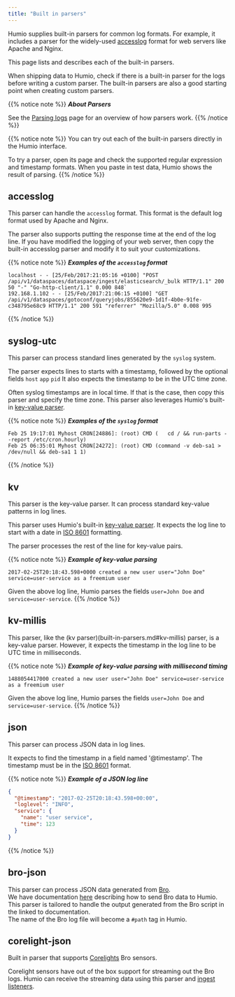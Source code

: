 ```yaml
---
title: "Built in parsers"
---
```


Humio supplies built-in parsers for common log formats. For example, it includes a parser for the widely-used [accesslog](https://httpd.apache.org/docs/2.4/logs.html#accesslog) format for web servers like Apache and Nginx.

This page lists and describes each of the built-in parsers.

When shipping data to Humio, check if there is a built-in parser for the logs before writing a custom parser.
The built-in parsers are also a good starting point when creating custom parsers.

{{% notice note %}}
***About Parsers***

See the [Parsing logs](parsing.md) page for an overview of how parsers work.
{{% /notice %}}

{{% notice note %}}
You can try out each of the built-in parsers directly in the Humio interface.

To try a parser, open its page and check the supported regular expression and timestamp formats. When you paste in test data, Humio shows the result of parsing.
{{% /notice %}}


## accesslog
This parser can handle the `accesslog` format. This format is the default log format used by Apache and Nginx.

The parser also supports putting the response time at the end of the log line.
If you have modified the logging of your web server, then copy the built-in accesslog parser and modify it to suit your customizations.

{{% notice note %}}
***Examples of the `accesslog` format***

```
localhost - - [25/Feb/2017:21:05:16 +0100] "POST /api/v1/dataspaces/dataspace/ingest/elasticsearch/_bulk HTTP/1.1" 200 50 "-" "Go-http-client/1.1" 0.000 848`
192.168.1.102 - - [25/Feb/2017:21:06:15 +0100] "GET /api/v1/dataspaces/gotoconf/queryjobs/855620e9-1d1f-4b0e-91fe-c348795e68c9 HTTP/1.1" 200 591 "referrer" "Mozilla/5.0" 0.008 995
```
{{% /notice %}}

## syslog-utc
This parser can process standard lines generated by the `syslog` system.

The parser expects lines to starts with a timestamp, followed by the optional fields `host` `app` `pid`
It also expects the timestamp to be in the UTC time zone.

Often syslog timestamps are in local time. If that is the case, then copy this parser and specify the time zone.
This parser also leverages Humio's built-in [key-value parser](parsing.md#Key-value-parsing).

{{% notice note %}}
***Examples of the `syslog` format***

```
Feb 25 19:17:01 Myhost CRON[24886]: (root) CMD (   cd / && run-parts --report /etc/cron.hourly)
Feb 25 06:35:01 Myhost CRON[24272]: (root) CMD (command -v deb-sa1 > /dev/null && deb-sa1 1 1)
```
{{% /notice %}}


## kv
This parser is the key-value parser. It can process standard key-value patterns in log lines.

This parser uses Humio's built-in [key-value parser](parsing.md#Key-value-parsing).
It expects the log line to start with a date in [ISO 8601](https://en.wikipedia.org/wiki/ISO_8601) formatting.

The parser processes the rest of the line for key-value pairs.

{{% notice note %}}
***Example of key-value parsing***

```
2017-02-25T20:18:43.598+0000 created a new user user="John Doe" service=user-service as a freemium user
```

Given the above log line, Humio parses the fields `user=John Doe` and `service=user-service`.
{{% /notice %}}

## kv-millis
This parser, like the (kv parser)(built-in-parsers.md#kv-millis) parser, is a key-value parser. However, it expects the timestamp in the log line to be UTC time in milliseconds.

{{% notice note %}}
***Example of key-value parsing with millisecond timing***

```
1488054417000 created a new user user="John Doe" service=user-service as a freemium user
```

Given the above log line, Humio parses the fields `user=John Doe` and `service=user-service`.
{{% /notice %}}

## json
This parser can process JSON data in log lines.

It expects to find the timestamp in a field named '@timestamp'.
The timestamp must be in the [ISO 8601](https://en.wikipedia.org/wiki/ISO_8601) format.

{{% notice note %}}
***Example of a JSON log line***
``` json
{
  "@timestamp": "2017-02-25T20:18:43.598+00:00",
  "loglevel": "INFO",
  "service": {
	"name": "user service",
	"time": 123
  }
}
```
{{% /notice %}}

## bro-json
This parser can process JSON data generated from [Bro](https://www.bro.org/).  
We have documentation [here](/integrations/platforms/bro.md) describing how to send Bro data to Humio.
This parser is tailored to handle the output generated from the Bro script in the linked to documentation.    
The name of the Bro log file will become a `#path` tag in Humio.

## corelight-json
Built in parser that supports [Corelights](https://www.corelight.com/) Bro sensors.

Corelight sensors have out of the box support for streaming out the Bro logs. Humio can receive the streaming data using this parser and [ingest listeners](/http-api-on-premises.md#adding-a-ingest-listener-endpoint).

